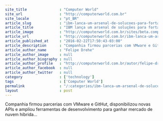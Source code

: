 ```yaml
---
site_title               : "Computer World"
site_url                 : "http://computerworld.com.br"
site_locale              : "pt_BR"
article_slug             : "ibm-lanca-um-arsenal-de-solucoes-para-fortalecer-estrategia-de-cloud"
article_title            : "IBM lança um arsenal de soluções para fortalecer estratégia de cloud"
article_image            : "http://computerworld.com.br/sites/beta.computerworld.com.br/files/news_articles/ferramenta_gestao.jpg"
article_url              : "http://computerworld.com.br/ibm-lanca-um-arsenal-de-solucoes-para-fortalecer-estrategia-de-cloud"
article_published_at     : "2016-02-22T17:50:43-03:00"
article_description      : "Companhia firmou parcerias com VMware e GitHut, disponibilizou novas APIs e ampliou ferramentas de desenvolvimento para ganhar mercado de nuvem híbrida..."
article_author_name      : "Felipe Drehe"
article_author_image     : null
article_author_biography : null
article_author_profile   : "http://computerworld.com.br/autor/felipe-dreher"
article_author_facebook  : null
article_author_twitter   : null
category                 : ['technology']
tags                     : ['Computer World']
permalink                : "/:categories/ibm-lanca-um-arsenal-de-solucoes-para-fortalecer-estrategia-de-cloud/"
layout                   : post
---
```


Companhia firmou parcerias com VMware e GitHut, disponibilizou novas APIs e ampliou ferramentas de desenvolvimento para ganhar mercado de nuvem híbrida...
